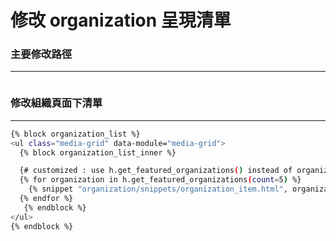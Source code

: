 # 修改 organization 呈現清單

<script type="text/javascript" src="../js/general.js"></script>

### 主要修改路徑
---

```bash

```

### 修改組織頁面下清單
---



```bash
{% block organization_list %}
<ul class="media-grid" data-module="media-grid">
  {% block organization_list_inner %}

  {# customized : use h.get_featured_organizations() instead of organizations #}
  {% for organization in h.get_featured_organizations(count=5) %}
    {% snippet "organization/snippets/organization_item.html", organization=organization, position=loop.index %}
  {% endfor %}
   {% endblock %}
</ul>
{% endblock %}
```